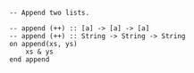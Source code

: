 ```applescript
-- Append two lists.
```

```applescript
-- append (++) :: [a] -> [a] -> [a]
-- append (++) :: String -> String -> String
on append(xs, ys)
    xs & ys
end append
```